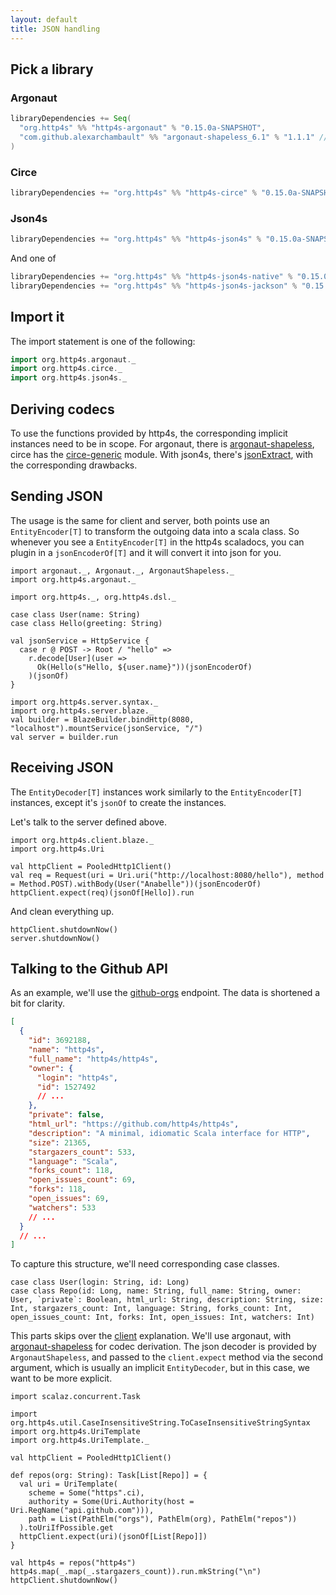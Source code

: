 ```yaml
---
layout: default
title: JSON handling
---
```


## Pick a library

### Argonaut

```scala
libraryDependencies += Seq(
  "org.http4s" %% "http4s-argonaut" % "0.15.0a-SNAPSHOT",
  "com.github.alexarchambault" %% "argonaut-shapeless_6.1" % "1.1.1" // or 1.1.0 for non-a versions
)
```

### Circe

```scala
libraryDependencies += "org.http4s" %% "http4s-circe" % "0.15.0a-SNAPSHOT"
```

### Json4s

```scala
libraryDependencies += "org.http4s" %% "http4s-json4s" % "0.15.0a-SNAPSHOT"
```

And one of

```scala
libraryDependencies += "org.http4s" %% "http4s-json4s-native" % "0.15.0a-SNAPSHOT"
libraryDependencies += "org.http4s" %% "http4s-json4s-jackson" % "0.15.0a-SNAPSHOT"
```

## Import it

The import statement is one of the following:

```scala
import org.http4s.argonaut._
import org.http4s.circe._
import org.http4s.json4s._
```

## Deriving codecs

To use the functions provided by http4s, the corresponding implicit instances
need to be in scope. For argonaut, there is [argonaut-shapeless], circe has the
[circe-generic] module. With json4s, there's [jsonExtract], with the
corresponding drawbacks.

## Sending JSON

The usage is the same for client and server, both points use an
`EntityEncoder[T]` to transform the outgoing data into a scala class. So
whenever you see a `EntityEncoder[T]` in the http4s scaladocs, you can plugin in
a `jsonEncoderOf[T]` and it will convert it into json for you.

```tut:book
import argonaut._, Argonaut._, ArgonautShapeless._
import org.http4s.argonaut._

import org.http4s._, org.http4s.dsl._

case class User(name: String)
case class Hello(greeting: String)

val jsonService = HttpService {
  case r @ POST -> Root / "hello" =>
    r.decode[User](user =>
      Ok(Hello(s"Hello, ${user.name}"))(jsonEncoderOf)
    )(jsonOf)
}

import org.http4s.server.syntax._
import org.http4s.server.blaze._
val builder = BlazeBuilder.bindHttp(8080, "localhost").mountService(jsonService, "/")
val server = builder.run
```

## Receiving JSON

The `EntityDecoder[T]` instances work similarly to the `EntityEncoder[T]`
instances, except it's `jsonOf` to create the instances.

Let's talk to the server defined above.

```tut:book
import org.http4s.client.blaze._
import org.http4s.Uri

val httpClient = PooledHttp1Client()
val req = Request(uri = Uri.uri("http://localhost:8080/hello"), method = Method.POST).withBody(User("Anabelle"))(jsonEncoderOf)
httpClient.expect(req)(jsonOf[Hello]).run
```

And clean everything up.

```tut:book
httpClient.shutdownNow()
server.shutdownNow()
```

## Talking to the Github API

As an example, we'll use the [github-orgs] endpoint. The data is shortened a bit
for clarity.

```json
[
  {
    "id": 3692188,
    "name": "http4s",
    "full_name": "http4s/http4s",
    "owner": {
      "login": "http4s",
      "id": 1527492
      // ...
    },
    "private": false,
    "html_url": "https://github.com/http4s/http4s",
    "description": "A minimal, idiomatic Scala interface for HTTP",
    "size": 21365,
    "stargazers_count": 533,
    "language": "Scala",
    "forks_count": 118,
    "open_issues_count": 69,
    "forks": 118,
    "open_issues": 69,
    "watchers": 533
    // ...
  }
  // ...
]
```

To capture this structure, we'll need corresponding case classes.

```tut:book
case class User(login: String, id: Long)
case class Repo(id: Long, name: String, full_name: String, owner: User, `private`: Boolean, html_url: String, description: String, size: Int, stargazers_count: Int, language: String, forks_count: Int, open_issues_count: Int, forks: Int, open_issues: Int, watchers: Int)
```

This parts skips over the [client] explanation. We'll use argonaut, with
[argonaut-shapeless] for codec derivation. The json decoder is provided by
`ArgonautShapeless`, and passed to the `client.expect` method via the second
argument, which is usually an implicit `EntityDecoder`, but in this case, we
want to be more explicit.

<!-- For more information about the uri templating, visit [uri]. -->

```tut:book
import scalaz.concurrent.Task

import org.http4s.util.CaseInsensitiveString.ToCaseInsensitiveStringSyntax
import org.http4s.UriTemplate
import org.http4s.UriTemplate._

val httpClient = PooledHttp1Client()

def repos(org: String): Task[List[Repo]] = {
  val uri = UriTemplate(
    scheme = Some("https".ci),
    authority = Some(Uri.Authority(host = Uri.RegName("api.github.com"))),
    path = List(PathElm("orgs"), PathElm(org), PathElm("repos"))
  ).toUriIfPossible.get
  httpClient.expect(uri)(jsonOf[List[Repo]])
}

val http4s = repos("http4s")
http4s.map(_.map(_.stargazers_count)).run.mkString("\n")
httpClient.shutdownNow()
```


[argonaut-shapeless]: https://github.com/alexarchambault/argonaut-shapeless
[circe-generic]: https://github.com/travisbrown/circe#codec-derivation
[jsonExtract]: https://github.com/http4s/http4s/blob/master/json4s/src/main/scala/org/http4s/json4s/Json4sInstances.scala#L29
[client]: client.html
[github-orgs]: https://developer.github.com/v3/repos/#list-organization-repositories
[uri]: url.html
